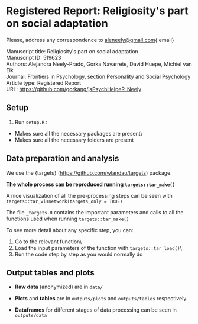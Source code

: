 # Registered Report: Religiosity's part on social adaptation

Please, address any correspondence to [aleneely\@gmail.com](mailto:aleneely@gmail.com){.email}  


Manuscript title: Religiosity's part on social adaptation  
Manuscript ID: 519623  
Authors: Alejandra Neely-Prado, Gorka Navarrete, David Huepe, Michiel van Elk  
Journal: Frontiers in Psychology, section Personality and Social Psychology  
Article type: Registered Report  
URL: https://github.com/gorkang/jsPsychHelpeR-Neely



## Setup

1.  Run `setup.R` :

-   Makes sure all the necessary packages are present\
-   Makes sure all the necessary folders are present

## Data preparation and analysis

We use the {targets} (<https://github.com/wlandau/targets>) package.

**The whole process can be reproduced running `targets::tar_make()`**

A nice visualization of all the pre-processing steps can be seen with `targets::tar_visnetwork(targets_only = TRUE)`

The file `_targets.R` contains the important parameters and calls to all the functions used when running `targets::tar_make()`

To see more detail about any specific step, you can:

1.  Go to the relevant function\
2.  Load the input parameters of the function with `targets::tar_load()`\
3.  Run the code step by step as you would normally do

## Output tables and plots

-   **Raw data** (anonymized) are in `data/`

-   **Plots** and **tables** are in `outputs/plots` and `outputs/tables` respectively.

-   **Dataframes** for different stages of data processing can be seen in `outputs/data`

